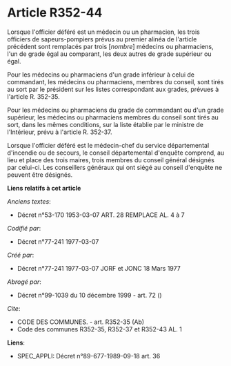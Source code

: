 # Article R352-44

Lorsque l'officier déféré est un médecin ou un pharmacien, les trois officiers de sapeurs-pompiers prévus au premier alinéa
de l'article précédent sont remplacés par trois [*nombre*] médecins ou pharmaciens, l'un de grade égal au comparant, les deux
autres de grade supérieur ou égal.

Pour les médecins ou pharmaciens d'un grade inférieur à celui de commandant, les médecins ou pharmaciens, membres du conseil,
sont tirés au sort par le président sur les listes correspondant aux grades, prévues à l'article R. 352-35.

Pour les médecins ou pharmaciens du grade de commandant ou d'un grade supérieur, les médecins ou pharmaciens membres du
conseil sont tirés au sort, dans les mêmes conditions, sur la liste établie par le ministre de l'Intérieur, prévu à l'article
R. 352-37.

Lorsque l'officier déféré est le médecin-chef du service départemental d'incendie ou de secours, le conseil départemental
d'enquête comprend, au lieu et place des trois maires, trois membres du conseil général désignés par celui-ci. Les
conseillers généraux qui ont siégé au conseil d'enquête ne peuvent être désignés.

**Liens relatifs à cet article**

_Anciens textes_:

  - Décret n°53-170 1953-03-07 ART. 28 REMPLACE AL. 4 à 7

_Codifié par_:

  - Décret n°77-241 1977-03-07

_Créé par_:

  - Décret n°77-241 1977-03-07 JORF et JONC 18 Mars 1977

_Abrogé par_:

  - Décret n°99-1039 du 10 décembre 1999 - art. 72 ()

_Cite_:

  - CODE DES COMMUNES. - art. R352-35 (Ab)
  - Code des communes R352-35, R352-37 et R352-43 AL. 1

**Liens**:

  - SPEC_APPLI: Décret n°89-677-1989-09-18 art. 36
